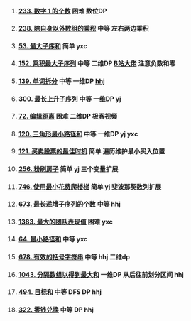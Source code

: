 1.  #### [233. 数字 1 的个数](https://leetcode-cn.com/problems/number-of-digit-one/) 困难 数位DP

2.  #### [238. 除自身以外数组的乘积](https://leetcode-cn.com/problems/product-of-array-except-self/) 中等 左右两边乘积 

3.  #### [53. 最大子序和](https://leetcode-cn.com/problems/maximum-subarray/) 简单 yxc

4.  #### [152. 乘积最大子序列](https://leetcode-cn.com/problems/maximum-product-subarray/) 中等 二维DP [B站大佬](https://www.bilibili.com/video/av85659071?from=search&seid=1168981676077655216) 注意负数和零

5.  #### [139. 单词拆分](https://leetcode-cn.com/problems/word-break/) 中等 一维DP [hhj](https://www.youtube.com/watch?v=il8Oi21WZN0) 

6.  #### [300. 最长上升子序列](https://leetcode-cn.com/problems/longest-increasing-subsequence/) 中等 一维DP yj

7.  #### [72. 编辑距离](https://leetcode-cn.com/problems/edit-distance/) 困难 二维DP 极客视频 

8.  #### [120. 三角形最小路径和](https://leetcode-cn.com/problems/triangle/) 中等 一维DP yj  yxc

9.  #### [121. 买卖股票的最佳时机](https://leetcode-cn.com/problems/best-time-to-buy-and-sell-stock/) 简单 遍历维护最小买入位置

10.  #### [256. 粉刷房子](https://leetcode-cn.com/problems/paint-house/) 简单 yj 三个变量扩展

11.  #### [746. 使用最小花费爬楼梯](https://leetcode-cn.com/problems/min-cost-climbing-stairs/) 简单 yj 斐波那契数列扩展

12.  #### [673. 最长递增子序列的个数](https://leetcode-cn.com/problems/number-of-longest-increasing-subsequence/) 中等 hhj

13.  #### [1383. 最大的团队表现值](https://leetcode-cn.com/problems/maximum-performance-of-a-team/) 困难 yxc

14.  #### [64. 最小路径和](https://leetcode-cn.com/problems/minimum-path-sum/) 中等 yxc

15.  #### [678. 有效的括号字符串](https://leetcode-cn.com/problems/valid-parenthesis-string/) 中等 hhj 二维dp

16.  #### [1043. 分隔数组以得到最大和](https://leetcode-cn.com/problems/partition-array-for-maximum-sum/) 一维DP 从后往前划分区间 hhj

17.  #### [494. 目标和](https://leetcode-cn.com/problems/target-sum/) 中等 DFS DP  hhj

18.  #### [322. 零钱兑换](https://leetcode-cn.com/problems/coin-change/) 中等 DP hhj 